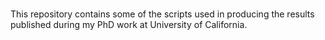 # 
This repository contains some of the scripts used in producing the results published during my PhD work at University of California.
